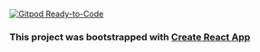 [![Gitpod Ready-to-Code](https://img.shields.io/badge/Gitpod-Ready--to--Code-blue?logo=gitpod)](https://gitpod.io/#https://github.com/snsie/lab-8-repo) 



### This project was bootstrapped with [Create React App](https://github.com/facebook/create-react-app)
